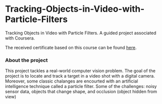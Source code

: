 # Tracking-Objects-in-Video-with-Particle-Filters
 Tracking Objects in Video with Particle Filters. A guided project associated with Coursera.
 
 The received certificate based on this course can be found [here](https://coursera.org/share/43981f3215cd6905f18076ca0eb17e9f).

### About the project
This project tackles a real-world computer vision problem. 
The goal of the project is to locate and track a target in a video shot with a digital camera. Moreover, some classic chalanges are encourted with an artificial intelligence technique called a particle filter. Some of the challenges: noisy sensor data, objects that change shape, and occlusion (object hidden from view) 
